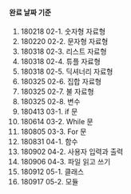 #### 완료 날짜 기준

1. 180218 02-1. 숫자형 자료형
2. 180220 02-2. 문자형 자료형
3. 180318 02-3. 리스트 자료형
4. 180318 02-4. 튜플 자료형
5. 180318 02-5. 딕셔너리 자료형
6. 180325 02-6. 집합 자료형
7. 180325 02-7. 불 자료형
8. 180325 02-8. 변수
9. 180413 03-1. if 문 
10. 180614 03-2. While 문 
11. 180805 03-3. For 문 
12. 180831 04-1. 함수 
13. 180902 04-2. 사용자 입력과 출력
14. 180906 04-3. 파일 읽고 쓰기
15. 180912 05-1. 클래스
16. 180917 05-2. 모듈
